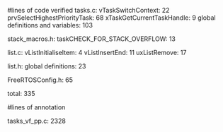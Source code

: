 #lines of code verified
tasks.c:
vTaskSwitchContext: 22
prvSelectHighestPriorityTask: 68
xTaskGetCurrentTaskHandle: 9
global definitions and variables: 103

stack_macros.h:
taskCHECK_FOR_STACK_OVERFLOW: 13

list.c:
vListInitialiseItem: 4
vListInsertEnd: 11
uxListRemove: 17

list.h:
global definitions: 23

FreeRTOSConfig.h: 65

total: 335


#lines of annotation

tasks_vf_pp.c: 2328
